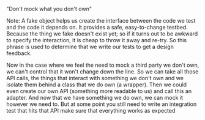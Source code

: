 "Don't mock what you don't own"

Note:
A fake object helps us create the interface between the code we test and the code it depends on. 
It provides a safe, easy-to-change testbed. Because the thing we fake doesn't exist yet; so if it turns out to 
be awkward to specify the interaction, it is cheap to throw it away and re-try. So this phrase is used to determine 
that we write our tests to get a design feedback.

Now in the case where we feel the need to mock a third party we don't own, we can't control that it won't change down 
the line. So we can take all those API calls, the things that interact with something we don't own and we isolate them 
behind a class that we do own (a wrapper). Then we could even create our own API (something more readable to us) and 
call this an adapter. And now that we have something we do own, we can mock it however we need to. But at some point you 
still need to write an integration test that hits that API make sure that everything works as expected
